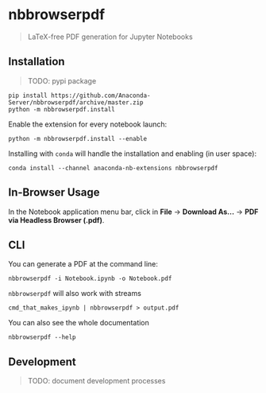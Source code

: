 # nbbrowserpdf
> LaTeX-free PDF generation for Jupyter Notebooks

## Installation
> TODO: pypi package
```shell
pip install https://github.com/Anaconda-Server/nbbrowserpdf/archive/master.zip
python -m nbbrowserpdf.install
```

Enable the extension for every notebook launch:
```shell
python -m nbbrowserpdf.install --enable
```

Installing with `conda` will handle the installation and enabling (in user
space):
```shell
conda install --channel anaconda-nb-extensions nbbrowserpdf
```

## In-Browser Usage
In the Notebook application menu bar, click in **File** -> **Download As...**
-> **PDF via Headless Browser (.pdf)**.

## CLI
You can generate a PDF at the command line:
```shell
nbbrowserpdf -i Notebook.ipynb -o Notebook.pdf
```

`nbbrowserpdf` will also work with streams
```shell
cmd_that_makes_ipynb | nbbrowserpdf > output.pdf
```

You can also see the whole documentation
```shell
nbbrowserpdf --help
```

## Development
> TODO: document development processes
